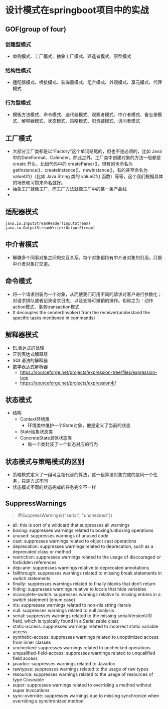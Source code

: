 # 设计模式在springboot项目中的实战

## GOF(group of four)

### 创建型模式
- 单例模式、工厂模式、抽象工厂模式、建造者模式、原型模式
### 结构性模式
- 适配器模式、桥接模式、装饰器模式、组合模式、外观模式、享元模式、代理模式
### 行为型模式
- 模板方法模式、命令模式、迭代器模式、观察者模式、中介者模式、备忘录模式、解释器模式、状态模式、策略模式、职责链模式、访问者模式





## 工厂模式
+ 大部分工厂类都是以“Factory”这个单词结尾的，但也不是必须的，比如 Java 中的DateFormat、Calender。除此之外，工厂类中创建对象的方法一般都是 create 开头，比如代码中的 createParser()，但有的也命名为 getInstance()、createInstance()、newInstance()，有的甚至命名为 valueOf()（比如 Java String 类的 valueOf() 函数）等等，这个我们根据具体的场景和习惯来命名就好。
+ 抽象工厂就像工厂，而工厂方法就像工厂中的某一条产品线
+ 

## 适配器模式
```
java.io.InputStreamReader(InputStream)
java.io.OutputStreamWriter(OutputStream)
```

## 中介者模式
+ 解耦多个同事对象之间的交互关系。每个对象都持有中介者对象的引用，只跟中介者对象打交道。


## 命令模式
+ 将一个请求封装为一个对象，从而使我们可用不同的请求对客户进行参数化；对请求排队或者记录请求日志，以及支持可撤销的操作。也称之为：动作action模式、事务transaction模式
+ It decouples the sender(Invoker) from the receiver(understand the specific tasks mentioned in commands)

## 解释器模式
+ EL表达式的处理
+ 正则表达式解释器
+ SQL语法的解释器
+ 数学表达式解析器
  + https://sourceforge.net/projects/expression-tree/files/expression-tree
  + https://sourceforge.net/projects/expression4j/

## 状态模式
+ 结构
  + Context环境类
    + 环境类中维护一个State对象，他是定义了当前的状态
  + State抽象状态类
  + ConcreteState具体状态类
    + 每一个类封装了一个状态对应的行为

## 状态模式与策略模式的区别
+ 策略模式定义了一组可互相代替的算法，这一组算法对象完成的是同一个任务，只是方式不同
+ 状态模式不同的状态完成的任务完全不一样


## SuppressWarnings
> @SuppressWarnings({"serial", "unchecked"})
+ all: this is sort of a wildcard that suppresses all warnings
+ boxing: suppresses warnings related to boxing/unboxing operations
+ unused: suppresses warnings of unused code
+ cast: suppresses warnings related to object cast operations
+ deprecation: suppresses warnings related to deprecation, such as a deprecated class or method
+ restriction: suppresses warnings related to the usage of discouraged or forbidden references
+ dep-ann: suppresses warnings relative to deprecated annotations
+ fallthrough: suppresses warnings related to missing break statements in switch statements
+ finally: suppresses warnings related to finally blocks that don’t return
+ hiding: suppresses warnings relative to locals that hide variables
+ incomplete-switch: suppresses warnings relative to missing entries in a switch statement (enum case)
+ nls: suppresses warnings related to non-nls string literals
+ null: suppresses warnings related to null analysis
+ serial: suppresses warnings related to the missing serialVersionUID field, which is typically found in a Serializable class
+ static-access: suppresses warnings related to incorrect static variable access
+ synthetic-access: suppresses warnings related to unoptimized access from inner classes
+ unchecked: suppresses warnings related to unchecked operations
+ unqualified-field-access: suppresses warnings related to unqualified field access
+ javadoc: suppresses warnings related to Javadoc
+ rawtypes: suppresses warnings related to the usage of raw types
+ resource: suppresses warnings related to the usage of resources of type Closeable
+ super: suppresses warnings related to overriding a method without super invocations
+ sync-override: suppresses warnings due to missing synchronize when overriding a synchronized method